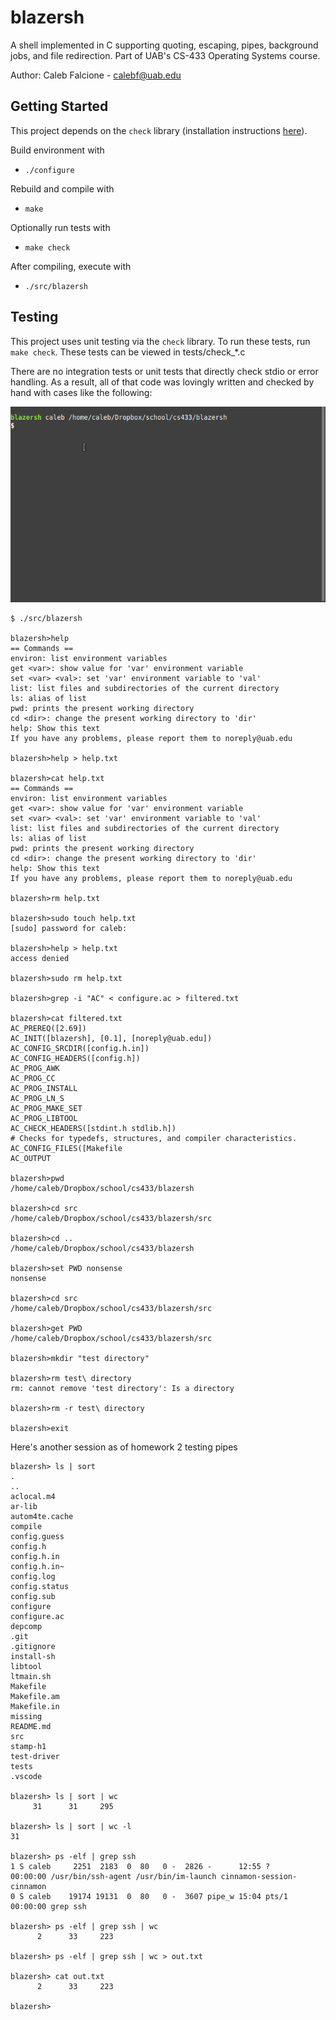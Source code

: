 # blazersh

A shell implemented in C supporting quoting, escaping, pipes, background jobs, and file redirection. 
Part of UAB's CS-433 Operating Systems course. 

Author: Caleb Falcione - calebf@uab.edu


## Getting Started

This project depends on the `check` library 
(installation instructions <a href="https://libcheck.github.io/check/web/install.html">here</a>).

Build environment with
- `./configure`

Rebuild and compile with
- `make`

Optionally run tests with
- `make check`

After compiling, execute with
- `./src/blazersh`

## Testing

This project uses unit testing via the `check` library. To run these tests, run `make check`.
These tests can be viewed in tests/check_*.c

There are no integration tests or unit tests that directly check stdio or error 
handling. As a result, all of that code was lovingly written and checked by hand
with cases like the following:

![](blazersh_jobs.gif)

```
$ ./src/blazersh 

blazersh>help
== Commands ==
environ: list environment variables
get <var>: show value for 'var' environment variable
set <var> <val>: set 'var' environment variable to 'val'
list: list files and subdirectories of the current directory
ls: alias of list
pwd: prints the present working directory
cd <dir>: change the present working directory to 'dir'
help: Show this text
If you have any problems, please report them to noreply@uab.edu

blazersh>help > help.txt

blazersh>cat help.txt
== Commands ==
environ: list environment variables
get <var>: show value for 'var' environment variable
set <var> <val>: set 'var' environment variable to 'val'
list: list files and subdirectories of the current directory
ls: alias of list
pwd: prints the present working directory
cd <dir>: change the present working directory to 'dir'
help: Show this text
If you have any problems, please report them to noreply@uab.edu

blazersh>rm help.txt

blazersh>sudo touch help.txt
[sudo] password for caleb:             

blazersh>help > help.txt
access denied

blazersh>sudo rm help.txt

blazersh>grep -i "AC" < configure.ac > filtered.txt

blazersh>cat filtered.txt
AC_PREREQ([2.69])
AC_INIT([blazersh], [0.1], [noreply@uab.edu])
AC_CONFIG_SRCDIR([config.h.in])
AC_CONFIG_HEADERS([config.h])
AC_PROG_AWK
AC_PROG_CC
AC_PROG_INSTALL
AC_PROG_LN_S
AC_PROG_MAKE_SET
AC_PROG_LIBTOOL
AC_CHECK_HEADERS([stdint.h stdlib.h])
# Checks for typedefs, structures, and compiler characteristics.
AC_CONFIG_FILES([Makefile
AC_OUTPUT

blazersh>pwd
/home/caleb/Dropbox/school/cs433/blazersh

blazersh>cd src
/home/caleb/Dropbox/school/cs433/blazersh/src

blazersh>cd ..
/home/caleb/Dropbox/school/cs433/blazersh

blazersh>set PWD nonsense
nonsense

blazersh>cd src
/home/caleb/Dropbox/school/cs433/blazersh/src

blazersh>get PWD
/home/caleb/Dropbox/school/cs433/blazersh/src

blazersh>mkdir "test directory"

blazersh>rm test\ directory
rm: cannot remove 'test directory': Is a directory

blazersh>rm -r test\ directory

blazersh>exit
```

Here's another session as of homework 2 testing pipes
```
blazersh> ls | sort
.
..
aclocal.m4
ar-lib
autom4te.cache
compile
config.guess
config.h
config.h.in
config.h.in~
config.log
config.status
config.sub
configure
configure.ac
depcomp
.git
.gitignore
install-sh
libtool
ltmain.sh
Makefile
Makefile.am
Makefile.in
missing
README.md
src
stamp-h1
test-driver
tests
.vscode

blazersh> ls | sort | wc
     31      31     295

blazersh> ls | sort | wc -l
31

blazersh> ps -elf | grep ssh
1 S caleb     2251  2183  0  80   0 -  2826 -      12:55 ?        00:00:00 /usr/bin/ssh-agent /usr/bin/im-launch cinnamon-session-cinnamon
0 S caleb    19174 19131  0  80   0 -  3607 pipe_w 15:04 pts/1    00:00:00 grep ssh

blazersh> ps -elf | grep ssh | wc
      2      33     223

blazersh> ps -elf | grep ssh | wc > out.txt

blazersh> cat out.txt
      2      33     223

blazersh> 
```
